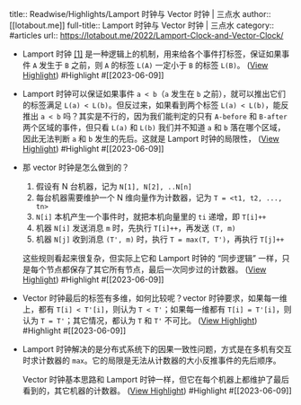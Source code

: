 title:: Readwise/Highlights/Lamport 时钟与 Vector 时钟 | 三点水
author:: [[lotabout.me]]
full-title:: Lamport 时钟与 Vector 时钟 | 三点水
category:: #articles
url:: https://lotabout.me/2022/Lamport-Clock-and-Vector-Clock/

- Lamport 时钟 [[1]](https://lotabout.me/2022/Lamport-Clock-and-Vector-Clock#fn1) 是一种逻辑上的机制，用来给各个事件打标签，保证如果事件 `A` 发生于 `B` 之前，则 `A` 的标签 `L(A)` 一定小于 `B` 的标签 `L(B)`。 ([View Highlight](https://read.readwise.io/read/01h2fd6prnm7m35d7e5mnkn9ss)) #Highlight #[[2023-06-09]]
- Lamport 时钟可以保证如果事件 `a < b`（`a` 发生在 `b` 之前），就可以推出它们的标签满足 `L(a) < L(b)`。但反过来，如果看到两个标签 `L(a) < L(b)`，能反推出 `a < b` 吗？其实是不行的，因为我们能判定的只有 `A-before` 和 `B-after` 两个区域的事件，但只看 `L(a)` 和 `L(b)` 我们并不知道 `a` 和 `b` 落在哪个区域，因此无法判断 `a` 和 `b` 发生的先后。这就是 Lamport 时钟的局限性， ([View Highlight](https://read.readwise.io/read/01h2fd7kdy9y5gppdgx1epqwd6)) #Highlight #[[2023-06-09]]
- 那 vector 时钟是怎么做到的？
  
  1.  假设有 N 台机器，记为 `N[1], N[2], ..N[n]`
  2.  每台机器需要维护一个 N 维向量作为计数器，记为 `T = <t1, t2, ..., tn>`
  3.  `N[i]` 本机产生一个事件时，就把本机向量里的 `ti` 递增，即 `T[i]++`
  4.  机器 `N[i]` 发送消息 `m` 时，先执行 `T[i]++`，再发送 `(T, m)`
  5.  机器 `N[j]` 收到消息 `(T', m)` 时，执行 `T = max(T, T')`，再执行 `T[j]++`
  
  这些规则看起来很复杂，但实际上它和 Lamport 时钟的 “同步逻辑” 一样，只是每个节点都保存了其它所有节点，最后一次同步过的计数器。 ([View Highlight](https://read.readwise.io/read/01h2fd8dbnn27een22kg9pj1kq)) #Highlight #[[2023-06-09]]
- Vector 时钟最后的标签有多维，如何比较呢？vector 时钟要求，如果每一维上，都有 `T[i] < T'[i]`，则认为 `T < T'`；如果每一维都有 `T[i] = T'[i]`，则认为 `T = T'`；其它情况，都认为 `T` 和 `T'` 不可比。 ([View Highlight](https://read.readwise.io/read/01h2fd9f6c283cgca35d5cc5s1)) #Highlight #[[2023-06-09]]
- Lamport 时钟解决的是分布式系统下的因果一致性问题，方式是在多机有交互时求计数器的 `max`。它的局限是无法从计数器的大小反推事件的先后顺序。
  
  Vector 时钟基本思路和 Lamport 时钟一样，但它在每个机器上都维护了最后看到的，其它机器的计数器。 ([View Highlight](https://read.readwise.io/read/01h2fd9yqvp2vrnekhpb3baqb1)) #Highlight #[[2023-06-09]]
